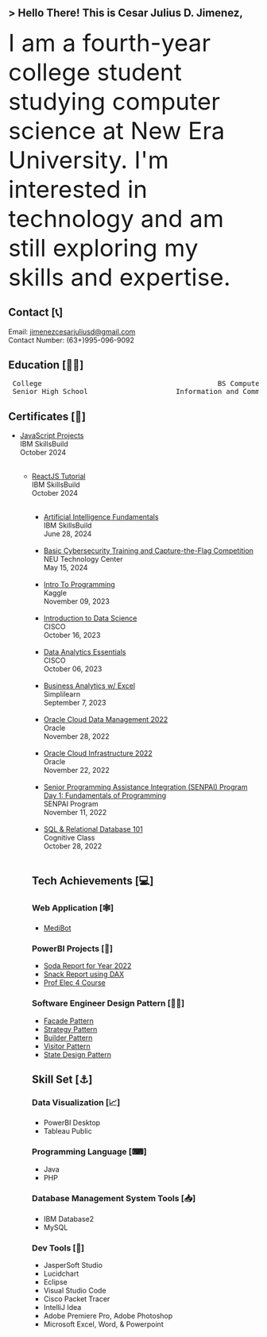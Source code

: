 <!-- Introduction -->
##  > Hello There! This is Cesar Julius D. Jimenez,

<!-- About Me -->
<font size="7"> I am a fourth-year college student studying computer science at New Era University. I'm interested in technology and am still exploring my skills and expertise. </font>

<!-- Contact -->
## Contact [📞]
Email: jimenezcesarjuliusd@gmail.com <br>
Contact Number: (63+)995-096-9092

<!-- Education -->
## Education [👨‍🎓] 
<p align="middle">
<pre>
 College                                          BS Computer Science (NEU)                                  2021 - Present 
 Senior High School                     Information and Communication Technology (NEU)                         2019 - 2021 
</pre>
</p>

<!-- Certificates -->
## Certificates [📃] 
<ul>
<li><a href="https://www.mygreatlearning.com/certificate/JHNPYPKN">JavaScript Projects</a></li>
IBM SkillsBuild <br>
October 2024 
<br><br>

<ul>
<li><a href="https://www.mygreatlearning.com/certificate/NMMZXEND">ReactJS Tutorial</a></li>
IBM SkillsBuild <br>
October 2024 
<br><br>
 
<ul>
<li><a href="https://www.credly.com/badges/8f9fc109-2f9d-4b4a-9a4f-c6d0d9f7f4d5/public_url">Artificial Intelligence Fundamentals</a></li>
IBM SkillsBuild <br>
June 28, 2024 
<br><br>

<li><a href="https://drive.google.com/file/d/1ZBl0WU_hTsWx6uaRRIFKk-AZ-_SoFURr/view?usp=sharing">Basic Cybersecurity Training and Capture-the-Flag Competition</a></li>
NEU Technology Center <br>
May 15, 2024
<br><br>

<li><a href="https://drive.google.com/file/d/1A99XKcQ4fOoJ6P6lopwLlqVsLcEVucKt/view?usp=sharing">Intro To Programming</a></li>
Kaggle <br>
November 09, 2023
<br><br>

<li><a href="https://www.credly.com/badges/89972241-f469-4576-98c7-25fefc7da5af/public_url">Introduction to Data Science</a></li>
CISCO <br>
October 16, 2023
<br><br>

<li><a href="https://www.credly.com/badges/ca46b6f0-4e8c-46b1-b8af-656cb7d50e58/public_url">Data Analytics Essentials</a></li>
CISCO <br>
October 06, 2023
<br><br>

<li><a href="https://simpli-web.app.link/e/VGIGCe5VTCb">Business Analytics w/ Excel</a></li>
 Simplilearn<br>
 September 7, 2023
 <br><br>

<li><a href="https://catalog-education.oracle.com/pls/certview/sharebadge?id=8083721A3213730841BB443D2850C36C2DAFA0A05833F6BAB05B97FD37D86387">Oracle Cloud Data Management 2022</a></li>
 Oracle<br>
 November 28, 2022
 <br><br>

 <li><a href="https://catalog-education.oracle.com/pls/certview/sharebadge?id=39C1FB3A127D661C565496F9472E99730F796B68696BD30D044C39E4697D737E">Oracle Cloud Infrastructure 2022</a></li>
 Oracle<br>
 November 22, 2022
 <br><br>

<li><a href="https://drive.google.com/file/d/1mn1ptDWzEIz5nKMaSmR9q_aG57D3C6uh/view?usp=sharing">Senior Programming Assistance Integration (SENPAI) Program Day 1: Fundamentals of Programming</a></li>
SENPAI Program<br>
November 11, 2022
 <br><br>
 
<li><a href="https://courses.cognitiveclass.ai/certificates/5b784c8931304ad3a0f74a630b191b48">SQL & Relational Database 101</a></li>
 Cognitive Class<br>
 October 28, 2022
 <br><br>
 
</ul>

<!-- Tech Achievement -->
## Tech Achievements [💻] 

### Web Application [🕸]
<ul>
<li><a href="https://medibotkm.pythonanywhere.com">MediBot</a></li>
</ul>

### PowerBI Projects [📶]
<ul>
<li><a href="https://app.powerbi.com/view?r=eyJrIjoiMmM4MmRiMzktMzJkOC00MjA5LTDNEpUTHQoQUJMHLrErGJyHg89uy71MyuHlMDQ3YWZhLTNjNjItNDUxNi04NjJjLWJhOGU3ZmZmNWNjOCIsImMiOjEwfQ%3D%3D">Soda Report for Year 2022</a></li>
<li><a href="https://app.powerbi.com/view?r=eyJrIjoiNmNlMWI1ZGUtZDA5ZC00ZGNhLWE3NGEtZDNlYjk3Yjg1M2I2IiwidCI6IjllMDQ3YWZhLTNjNjItNDUxNi04NjJjLWJhOGU3ZmZmNWNjOCIsImMiOjEwfQ%3D%3D">Snack Report using DAX</a></li>
<li><a href="https://app.powerbi.com/view?r=eyJrIjoiYzcyMDIzYjYtMmZmZC00ZDBkLWI0M2YtMDQ3ZGQ3M2RhNWU2IiwidCI6IjllMDQ3YWZhLTNjNjItNDUxNi04NjJjLWJhOGU3ZmZmNWNjOCIsImMiOjEwfQ%3D%3D">Prof Elec 4 Course</a></li>
</ul>

### Software Engineer Design Pattern [👩‍💻]
<ul>
<li><a href="https://github.com/CesarJuliusJimenez/facadePattern">Facade Pattern</a></li>
<li><a href="https://github.com/CesarJuliusJimenez/strategyPattern">Strategy Pattern</a></li>
<li><a href="https://github.com/CesarJuliusJimenez/builderPattern">Builder Pattern</a></li>
<li><a href="https://github.com/CesarJuliusJimenez/visitorPattern">Visitor Pattern</a></li>
<li><a href="https://github.com/CesarJuliusJimenez/stateDesignPattern">State Design Pattern</a></li>
</ul>

<!-- Skill Set -->
## Skill Set [⚓]
### Data Visualization [📈]
<ul>
  <li> PowerBI Desktop </li>
  <li> Tableau Public </li>
</ul>

### Programming Language [⌨]
<ul>
  <li> Java </li>
  <li> PHP </li>
</ul>

### Database Management System Tools [📥]
<ul>
  <li> IBM Database2 </li>
  <li> MySQL </li>
</ul>

### Dev Tools [🔧]
<ul>
  <li> JasperSoft Studio </li>
  <li> Lucidchart </li>
  <li> Eclipse </li>
  <li> Visual Studio Code </li>
  <li> Cisco Packet Tracer </li> 
  <li> IntelliJ Idea </li> 
  <li> Adobe Premiere Pro, Adobe Photoshop</li>
  <li> Microsoft Excel, Word, & Powerpoint</li> 
</ul>

